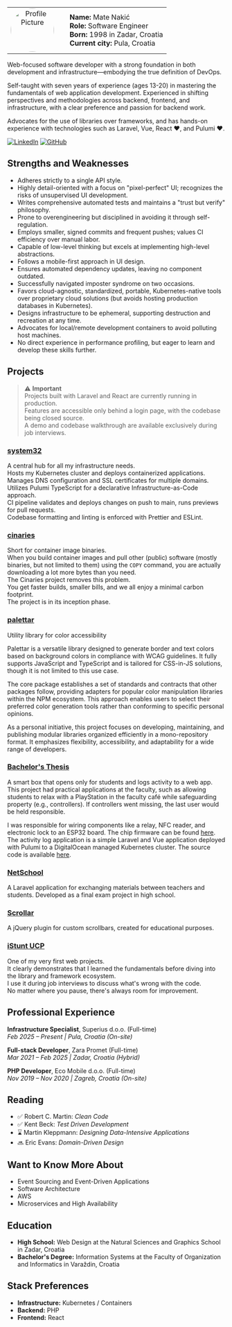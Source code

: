 <table style="border: none; border-collapse: collapse">
    <tr>
        <td style="width: 120px; text-align: center;">
            <img src="https://avatars.githubusercontent.com/u/6125218?v=4" alt="Profile Picture" style="width: 100px; height: 100px; border-radius: 50%; display: block">
        </td>
        <td>
            <div><strong>Name:</strong> Mate Nakić</div>
            <div><strong>Role:</strong> Software Engineer</div>
            <div><strong>Born:</strong> 1998 in Zadar, Croatia</div>
            <div><strong>Current city:</strong> Pula, Croatia</div>
        </td>
    </tr>
</table>

Web-focused software developer with a strong foundation in both development and infrastructure—embodying the true definition of DevOps.

Self-taught with seven years of experience (ages 13-20) in mastering the fundamentals of web application development. Experienced in shifting perspectives and methodologies across backend, frontend, and infrastructure, with a clear preference and passion for backend work.

Advocates for the use of libraries over frameworks, and has hands-on experience with technologies such as Laravel, Vue, React ❤️, and Pulumi ❤️.

[![LinkedIn](https://img.shields.io/badge/LinkedIn-Profile-blue)](https://www.linkedin.com/in/mate-nakic)
[![GitHub](https://img.shields.io/badge/GitHub-Profile-black)](https://github.com/sudocovik)

## Strengths and Weaknesses
- Adheres strictly to a single API style.
- Highly detail-oriented with a focus on "pixel-perfect" UI; recognizes the risks of unsupervised UI development.
- Writes comprehensive automated tests and maintains a "trust but verify" philosophy.
- Prone to overengineering but disciplined in avoiding it through self-regulation.
- Employs smaller, signed commits and frequent pushes; values CI efficiency over manual labor.
- Capable of low-level thinking but excels at implementing high-level abstractions.
- Follows a mobile-first approach in UI design.
- Ensures automated dependency updates, leaving no component outdated.
- Successfully navigated imposter syndrome on two occasions.
- Favors cloud-agnostic, standardized, portable, Kubernetes-native tools over proprietary cloud solutions (but avoids hosting production databases in Kubernetes).
- Designs infrastructure to be ephemeral, supporting destruction and recreation at any time.
- Advocates for local/remote development containers to avoid polluting host machines.
- No direct experience in performance profiling, but eager to learn and develop these skills further.

## Projects
> ⚠️ **Important** <br />
> Projects built with Laravel and React are currently running in production.<br />
> Features are accessible only behind a login page, with the codebase being closed source.<br />
> A demo and codebase walkthrough are available exclusively during job interviews.

### [system32](https://github.com/covik/system32)
A central hub for all my infrastructure needs.  
Hosts my Kubernetes cluster and deploys containerized applications.  
Manages DNS configuration and SSL certificates for multiple domains.  
Utilizes Pulumi TypeScript for a declarative Infrastructure-as-Code approach.  
CI pipeline validates and deploys changes on push to main, runs previews for pull requests.  
Codebase formatting and linting is enforced with Prettier and ESLint.

### [cinaries](https://github.com/covik/cinaries)
Short for container image binaries.  
When you build container images and pull other (public) software (mostly binaries, but not limited to them) using the `COPY` command,
you are actually downloading a lot more bytes than you need.  
The Cinaries project removes this problem.  
You get faster builds, smaller bills, and we all enjoy a minimal carbon footprint.  
The project is in its inception phase.

### [palettar](https://github.com/covik/palettar)
Utility library for color accessibility

Palettar is a versatile library designed to generate border and text colors based on background colors in compliance with WCAG guidelines. It fully supports JavaScript and TypeScript and is tailored for CSS-in-JS solutions, though it is not limited to this use case.

The core package establishes a set of standards and contracts that other packages follow, providing adapters for popular color manipulation libraries within the NPM ecosystem. This approach enables users to select their preferred color generation tools rather than conforming to specific personal opinions.

As a personal initiative, this project focuses on developing, maintaining, and publishing modular libraries organized efficiently in a mono-repository format. It emphasizes flexibility, accessibility, and adaptability for a wide range of developers.

### [Bachelor's Thesis](https://github.com/covik/bachelors-thesis-document)
A smart box that opens only for students and logs activity to a web app. This project had practical applications at the faculty, such as allowing students to relax with a PlayStation in the faculty café while safeguarding property (e.g., controllers). If controllers went missing, the last user would be held responsible.

I was responsible for wiring components like a relay, NFC reader, and electronic lock to an ESP32 board. The chip firmware can be found [here](https://github.com/covik/bachelors-thesis-firmware). The activity log application is a simple Laravel and Vue application deployed with Pulumi to a DigitalOcean managed Kubernetes cluster. The source code is available [here](https://github.com/covik/bachelors-thesis-web).

### [NetSchool](https://github.com/covik/netschool)
A Laravel application for exchanging materials between teachers and students. Developed as a final exam project in high school.

### [Scrollar](https://github.com/covik/scrollar)
A jQuery plugin for custom scrollbars, created for educational purposes.

### [iStunt UCP](https://www.youtube.com/watch?v=AwNK_paHqwU)
One of my very first web projects.  
It clearly demonstrates that I learned the fundamentals before diving into the library and framework ecosystem.  
I use it during job interviews to discuss what's wrong with the code.  
No matter where you pause, there's always room for improvement.


## Professional Experience

**Infrastructure Specialist**, Superius d.o.o. (Full-time)  
_Feb 2025 – Present | Pula, Croatia (On-site)_

**Full-stack Developer**, Zara Promet (Full-time)  
_Mar 2021 – Feb 2025 | Zadar, Croatia (Hybrid)_

**PHP Developer**, Eco Mobile d.o.o. (Full-time)  
_Nov 2019 – Nov 2020 | Zagreb, Croatia (On-site)_


## Reading
- ✅ Robert C. Martin: *Clean Code*
- ✅ Kent Beck: *Test Driven Development*
- ⌛ Martin Kleppmann: *Designing Data-Intensive Applications*
- 🔜 Eric Evans: *Domain-Driven Design*

## Want to Know More About
- Event Sourcing and Event-Driven Applications
- Software Architecture
- AWS
- Microservices and High Availability

## Education
- **High School:** Web Design at the Natural Sciences and Graphics School in Zadar, Croatia
- **Bachelor's Degree:** Information Systems at the Faculty of Organization and Informatics in Varaždin, Croatia

## Stack Preferences
- **Infrastructure:** Kubernetes / Containers
- **Backend:** PHP
- **Frontend:** React
